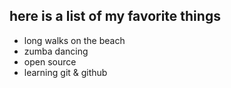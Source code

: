 ## here is a list of my favorite things
- long walks on the beach
- zumba dancing
- open source
- learning git & github
